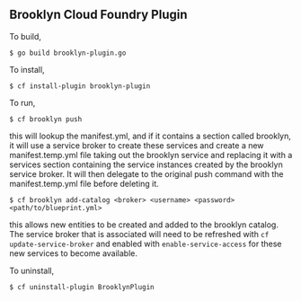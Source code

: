Brooklyn Cloud Foundry Plugin
-----------------------------
To build,

    $ go build brooklyn-plugin.go

To install,

    $ cf install-plugin brooklyn-plugin

To run,

    $ cf brooklyn push

this will lookup the manifest.yml, and if it contains a section
called brooklyn, it will use a service broker to create these
services and create a new manifest.temp.yml file taking out
the brooklyn service and replacing it with a services section
containing the service instances created by the brooklyn service
broker. It will then delegate to the original push command with
the manifest.temp.yml file before deleting it.

    $ cf brooklyn add-catalog <broker> <username> <password> <path/to/blueprint.yml>
    
this allows new entities to be created and added to the brooklyn
catalog.  The service broker that is associated will need to be
refreshed with `cf update-service-broker` and enabled with 
`enable-service-access` for these new services to become available.

To uninstall,

    $ cf uninstall-plugin BrooklynPlugin

